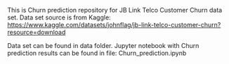 This is Churn prediction repository for JB Link Telco Customer Churn data set.
Data set source is from Kaggle:
https://www.kaggle.com/datasets/johnflag/jb-link-telco-customer-churn?resource=download

Data set can be found in data folder.
Jupyter notebook with Churn prediction results can be found in file: Churn_prediction.ipynb